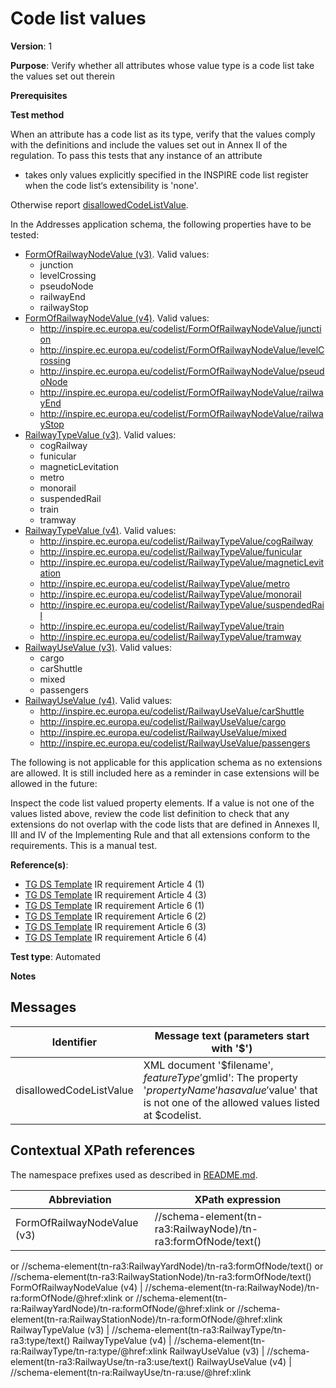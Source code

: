 # Code list values

**Version**: 1

**Purpose**: Verify whether all attributes whose value type is a code list take the values set out therein

**Prerequisites**

**Test method**

When an attribute has a code list as its type, verify that the values comply with the definitions and include the values set out in Annex II of the regulation. To pass this tests that any instance of an attribute

* takes only values explicitly specified in the INSPIRE code list register when the code list‘s extensibility is 'none'.

Otherwise report [disallowedCodeListValue](#disallowedCodeListValue).

In the Addresses application schema, the following properties have to be tested:
* [FormOfRailwayNodeValue (v3)](#FormOfRailwayNodeValue3). Valid values:
  * junction
  * levelCrossing
  * pseudoNode
  * railwayEnd
  * railwayStop
* [FormOfRailwayNodeValue (v4)](#FormOfRailwayNodeValue4). Valid values:
  * http://inspire.ec.europa.eu/codelist/FormOfRailwayNodeValue/junction
  * http://inspire.ec.europa.eu/codelist/FormOfRailwayNodeValue/levelCrossing
  * http://inspire.ec.europa.eu/codelist/FormOfRailwayNodeValue/pseudoNode
  * http://inspire.ec.europa.eu/codelist/FormOfRailwayNodeValue/railwayEnd
  * http://inspire.ec.europa.eu/codelist/FormOfRailwayNodeValue/railwayStop
* [RailwayTypeValue (v3)](#RailwayTypeValue3). Valid values:
  * cogRailway
  * funicular
  * magneticLevitation
  * metro
  * monorail
  * suspendedRail
  * train
  * tramway
* [RailwayTypeValue (v4)](#RailwayTypeValue4). Valid values:
  * http://inspire.ec.europa.eu/codelist/RailwayTypeValue/cogRailway
  * http://inspire.ec.europa.eu/codelist/RailwayTypeValue/funicular
  * http://inspire.ec.europa.eu/codelist/RailwayTypeValue/magneticLevitation
  * http://inspire.ec.europa.eu/codelist/RailwayTypeValue/metro
  * http://inspire.ec.europa.eu/codelist/RailwayTypeValue/monorail
  * http://inspire.ec.europa.eu/codelist/RailwayTypeValue/suspendedRail
  * http://inspire.ec.europa.eu/codelist/RailwayTypeValue/train
  * http://inspire.ec.europa.eu/codelist/RailwayTypeValue/tramway
* [RailwayUseValue (v3)](#RailwayUseValue3). Valid values:
  * cargo
  * carShuttle
  * mixed
  * passengers
* [RailwayUseValue (v4)](#RailwayUseValue4). Valid values:
  * http://inspire.ec.europa.eu/codelist/RailwayUseValue/carShuttle
  * http://inspire.ec.europa.eu/codelist/RailwayUseValue/cargo
  * http://inspire.ec.europa.eu/codelist/RailwayUseValue/mixed
  * http://inspire.ec.europa.eu/codelist/RailwayUseValue/passengers

The following is not applicable for this application schema as no extensions are allowed. It is still included here as a reminder in case extensions will be allowed in the future:

Inspect the code list valued property elements. If a value is not one of the values listed above, review the code list definition to check that any extensions do not overlap with the code lists that are defined in Annexes II, III and IV of the Implementing Rule and that all extensions conform to the requirements. This is a manual test.
  
**Reference(s)**: 

* [TG DS Template](http://inspire.ec.europa.eu/id/ats/data-tn/3.2/tn-ra-as/README#ref_TG_DS_tmpl) IR requirement Article 4 (1)
* [TG DS Template](http://inspire.ec.europa.eu/id/ats/data-tn/3.2/tn-ra-as/README#ref_TG_DS_tmpl) IR requirement Article 4 (3)
* [TG DS Template](http://inspire.ec.europa.eu/id/ats/data-tn/3.2/tn-ra-as/README#ref_TG_DS_tmpl) IR requirement Article 6 (1)
* [TG DS Template](http://inspire.ec.europa.eu/id/ats/data-tn/3.2/tn-ra-as/README#ref_TG_DS_tmpl) IR requirement Article 6 (2)
* [TG DS Template](http://inspire.ec.europa.eu/id/ats/data-tn/3.2/tn-ra-as/README#ref_TG_DS_tmpl) IR requirement Article 6 (3)
* [TG DS Template](http://inspire.ec.europa.eu/id/ats/data-tn/3.2/tn-ra-as/README#ref_TG_DS_tmpl) IR requirement Article 6 (4)

**Test type**: Automated

**Notes**

## Messages

Identifier  |  Message text (parameters start with '$')
---------------------------------------------------------- | -------------------------------------------------------------------------
disallowedCodeListValue <a name="disallowedCodeListValue"/>  |  XML document '$filename', $featureType '$gmlid': The property '$propertyName' has a value '$value' that is not one of the allowed values listed at $codelist. 

## Contextual XPath references

The namespace prefixes used as described in [README.md](http://inspire.ec.europa.eu/id/ats/data-tn/3.2/tn-ra-as/README#namespaces).

Abbreviation                                               |  XPath expression
---------------------------------------------------------- | -------------------------------------------------------------------------
FormOfRailwayNodeValue (v3) <a name="FormOfRailwayNodeValue3"></a>  | //schema-element(tn-ra3:RailwayNode)/tn-ra3:formOfNode/text()
or //schema-element(tn-ra3:RailwayYardNode)/tn-ra3:formOfNode/text() or //schema-element(tn-ra3:RailwayStationNode)/tn-ra3:formOfNode/text()
FormOfRailwayNodeValue (v4) <a name="FormOfRailwayNodeValue4"></a>  | //schema-element(tn-ra:RailwayNode)/tn-ra:formOfNode/@href:xlink
or //schema-element(tn-ra:RailwayYardNode)/tn-ra:formOfNode/@href:xlink or //schema-element(tn-ra:RailwayStationNode)/tn-ra:formOfNode/@href:xlink
RailwayTypeValue (v3) <a name="RailwayTypeValue3"></a>  | //schema-element(tn-ra3:RailwayType/tn-ra3:type/text()
RailwayTypeValue (v4) <a name="RailwayTypeValue4"></a>  | //schema-element(tn-ra:RailwayType/tn-ra:type/@href:xlink
RailwayUseValue (v3) <a name="RailwayUseValue3"></a>  | //schema-element(tn-ra3:RailwayUse/tn-ra3:use/text()
RailwayUseValue (v4) <a name="RailwayUseValue4"></a>  | //schema-element(tn-ra:RailwayUse/tn-ra:use/@href:xlink